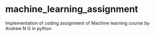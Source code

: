 # machine_learning_assignment
Implementation of coding assignment of Machine learning course by Andrew N G in python

